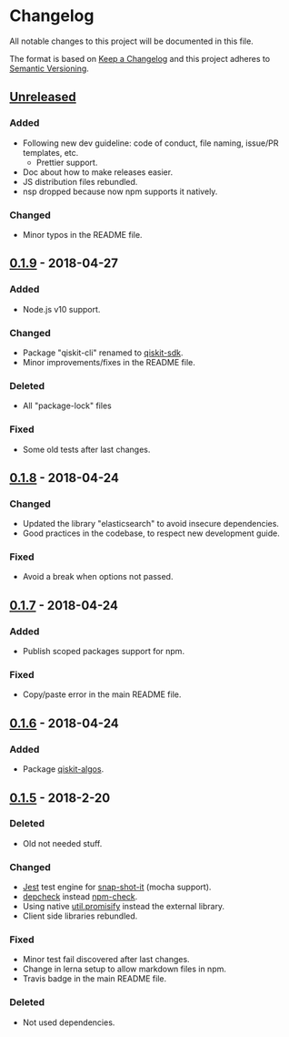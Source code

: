 # Changelog

All notable changes to this project will be documented in this file.

The format is based on [Keep a Changelog](http://keepachangelog.com/en/1.0.0/)
and this project adheres to [Semantic Versioning](http://semver.org/spec/v2.0.0.html).

## [Unreleased]

### Added

* Following new dev guideline: code of conduct, file naming, issue/PR templates, etc.
  * Prettier support.
* Doc about how to make releases easier.
* JS distribution files rebundled.
* nsp dropped because now npm supports it natively.

### Changed

* Minor typos in the README file.

## [0.1.9] - 2018-04-27

### Added

* Node.js v10 support.

### Changed

* Package "qiskit-cli" renamed to [qiskit-sdk](https://github.com/QISKit/qiskit-sdk-js/tree/master/packages/qiskit-sdk).
* Minor improvements/fixes in the README file.

### Deleted

* All "package-lock" files

### Fixed

* Some old tests after last changes.

## [0.1.8] - 2018-04-24

### Changed

* Updated the library "elasticsearch" to avoid insecure dependencies.
* Good practices in the codebase, to respect new development guide.

### Fixed

* Avoid a break when options not passed.

## [0.1.7] - 2018-04-24

### Added

* Publish scoped packages support for npm.

### Fixed

* Copy/paste error in the main README file.

## [0.1.6] - 2018-04-24

### Added

* Package [qiskit-algos](https://github.com/QISKit/qiskit-sdk-js/tree/master/packages/qiskit-algos).

## [0.1.5] - 2018-2-20

### Deleted

* Old not needed stuff.

### Changed

* [Jest](https://facebook.github.io/jest) test engine for [snap-shot-it](https://github.com/bahmutov/snap-shot-it) (mocha support).
* [depcheck](https://www.npmjs.com/package/depcheck) instead [npm-check](https://www.npmjs.com/package/npm-check).
* Using native [util.promisify](https://nodejs.org/api/util.html#util_util_promisify_original) instead the external library.
* Client side libraries rebundled.

### Fixed

* Minor test fail discovered after last changes.
* Change in lerna setup to allow markdown files in npm.
* Travis badge in the main README file.

### Deleted

* Not used dependencies.

[unreleased]: https://github.com/QISKit/qiskit-sdk-js/compare/v0.1.9...HEAD
[0.1.9]: https://github.com/QISKit/qiskit-sdk-js/compare/v0.1.8...v0.1.9
[0.1.8]: https://github.com/QISKit/qiskit-sdk-js/compare/v0.1.7...v0.1.8
[0.1.7]: https://github.com/QISKit/qiskit-sdk-js/compare/v0.1.6...v0.1.7
[0.1.6]: https://github.com/QISKit/qiskit-sdk-js/compare/v0.1.5...v0.1.6
[0.1.5]: https://github.com/QISKit/qiskit-sdk-js/compare/170b827423cb605c99c599a0be2ab526359bac76...v0.1.5
